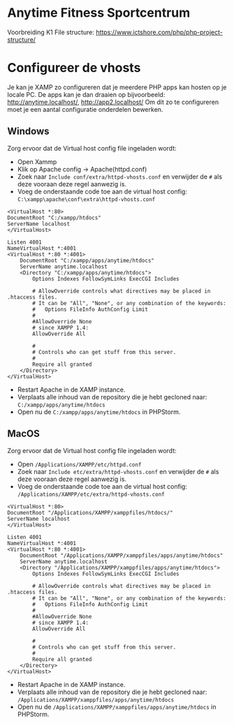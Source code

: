 # Anytime Fitness Sportcentrum
Voorbreiding K1
File structure:
https://www.ictshore.com/php/php-project-structure/

# Configureer de vhosts
Je kan je XAMP zo configureren dat je meerdere PHP apps kan hosten op je locale PC. De 
apps kan je dan draaien op bijvoorbeeld: http://anytime.localhost/, http://app2.localhost/
Om dit zo te configureren moet je een aantal configuratie onderdelen bewerken.

## Windows
Zorg ervoor dat de Virtual host config file ingeladen wordt:
* Open Xammp
* Klik op Apache config -> Apache(httpd.conf)
* Zoek naar `Include conf/extra/httpd-vhosts.conf` en verwijder de `#` als deze vooraan deze regel aanwezig is.
* Voeg de onderstaande code toe aan de virtual host config: `C:\xampp\apache\conf\extra\httpd-vhosts.conf`
```
<VirtualHost *:80>
DocumentRoot "C:/xampp/htdocs"
ServerName localhost
</VirtualHost>

Listen 4001    
NameVirtualHost *:4001
<VirtualHost *:80 *:4001>
    DocumentRoot "C:/xampp/apps/anytime/htdocs"
    ServerName anytime.localhost
    <Directory "C:/xampp/apps/anytime/htdocs">
        Options Indexes FollowSymLinks ExecCGI Includes

        # AllowOverride controls what directives may be placed in .htaccess files.
        # It can be "All", "None", or any combination of the keywords:
        #   Options FileInfo AuthConfig Limit
        #
        #AllowOverride None
        # since XAMPP 1.4:
        AllowOverride All

        #
        # Controls who can get stuff from this server.
        #
        Require all granted
    </Directory>
</VirtualHost>
```
* Restart Apache in de XAMP instance.
* Verplaats alle inhoud van de repository die je hebt gecloned naar: `C:/xampp/apps/anytime/htdocs`
* Open nu de `C:/xampp/apps/anytime/htdocs` in PHPStorm.

## MacOS
Zorg ervoor dat de Virtual host config file ingeladen wordt:
* Open `/Applications/XAMPP/etc/httpd.conf`
* Zoek naar `Include etc/extra/httpd-vhosts.conf` en verwijder de `#` als deze vooraan deze regel aanwezig is.
* Voeg de onderstaande code toe aan de virtual host config: `/Applications/XAMPP/etc/extra/httpd-vhosts.conf`
```
<VirtualHost *:80>
DocumentRoot "/Applications/XAMPP/xamppfiles/htdocs/"
ServerName localhost
</VirtualHost>

Listen 4001    
NameVirtualHost *:4001
<VirtualHost *:80 *:4001>
    DocumentRoot "/Applications/XAMPP/xamppfiles/apps/anytime/htdocs"
    ServerName anytime.localhost
    <Directory "/Applications/XAMPP/xamppfiles/apps/anytime/htdocs">
        Options Indexes FollowSymLinks ExecCGI Includes

        # AllowOverride controls what directives may be placed in .htaccess files.
        # It can be "All", "None", or any combination of the keywords:
        #   Options FileInfo AuthConfig Limit
        #
        #AllowOverride None
        # since XAMPP 1.4:
        AllowOverride All

        #
        # Controls who can get stuff from this server.
        #
        Require all granted
    </Directory>
</VirtualHost>
```
* Restart Apache in de XAMP instance.
* Verplaats alle inhoud van de repository die je hebt gecloned naar: `/Applications/XAMPP/xamppfiles/apps/anytime/htdocs`
* Open nu de `/Applications/XAMPP/xamppfiles/apps/anytime/htdocs` in PHPStorm.

